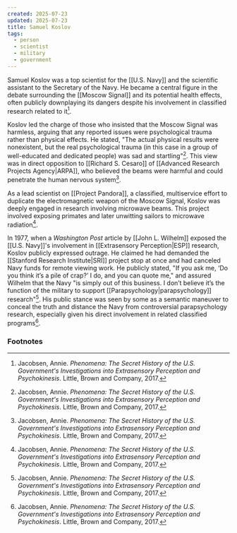 ```yaml
---
created: 2025-07-23
updated: 2025-07-23
title: Samuel Koslov
tags:
  - person
  - scientist
  - military
  - government
---
```


Samuel Koslov was a top scientist for the [[U.S. Navy]] and the scientific assistant to the Secretary of the Navy. He became a central figure in the debate surrounding the [[Moscow Signal]] and its potential health effects, often publicly downplaying its dangers despite his involvement in classified research related to it[^1].

Koslov led the charge of those who insisted that the Moscow Signal was harmless, arguing that any reported issues were psychological trauma rather than physical effects. He stated, "The actual physical results were nonexistent, but the real psychological trauma (in this case in a group of well-educated and dedicated people) was sad and startling"[^1]. This view was in direct opposition to [[Richard S. Cesaro]] of [[Advanced Research Projects Agency|ARPA]], who believed the beams were harmful and could penetrate the human nervous system[^1].

As a lead scientist on [[Project Pandora]], a classified, multiservice effort to duplicate the electromagnetic weapon of the Moscow Signal, Koslov was deeply engaged in research involving microwave beams. This project involved exposing primates and later unwitting sailors to microwave radiation[^1].

In 1977, when a *Washington Post* article by [[John L. Wilhelm]] exposed the [[U.S. Navy]]'s involvement in [[Extrasensory Perception|ESP]] research, Koslov publicly expressed outrage. He claimed he had demanded the [[Stanford Research Institute|SRI]] project stop at once and had canceled Navy funds for remote viewing work. He publicly stated, "If you ask me, ‘Do you think it’s a pile of crap?’ I do, and you can quote me," and assured Wilhelm that the Navy "is simply out of this business. I don’t believe it’s the function of the military to support [[Parapsychology|parapsychology]] research"[^1]. His public stance was seen by some as a semantic maneuver to conceal the truth and distance the Navy from controversial parapsychology research, especially given his direct involvement in related classified programs[^1].

### Footnotes
[^1]: Jacobsen, Annie. *Phenomena: The Secret History of the U.S. Government's Investigations into Extrasensory Perception and Psychokinesis*. Little, Brown and Company, 2017.